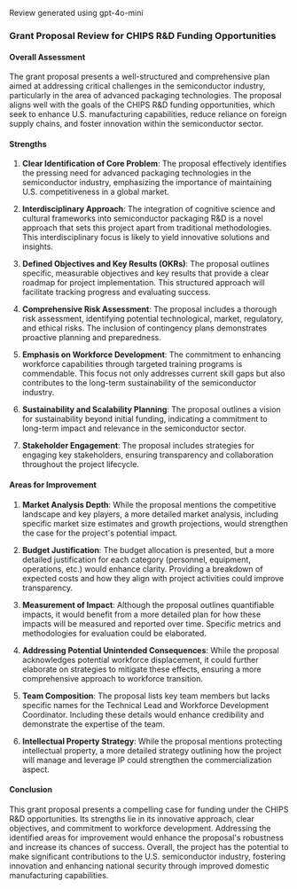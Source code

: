 Review generated using gpt-4o-mini

### Grant Proposal Review for CHIPS R&D Funding Opportunities

#### Overall Assessment
The grant proposal presents a well-structured and comprehensive plan aimed at addressing critical challenges in the semiconductor industry, particularly in the area of advanced packaging technologies. The proposal aligns well with the goals of the CHIPS R&D funding opportunities, which seek to enhance U.S. manufacturing capabilities, reduce reliance on foreign supply chains, and foster innovation within the semiconductor sector.

#### Strengths

1. **Clear Identification of Core Problem**: The proposal effectively identifies the pressing need for advanced packaging technologies in the semiconductor industry, emphasizing the importance of maintaining U.S. competitiveness in a global market.

2. **Interdisciplinary Approach**: The integration of cognitive science and cultural frameworks into semiconductor packaging R&D is a novel approach that sets this project apart from traditional methodologies. This interdisciplinary focus is likely to yield innovative solutions and insights.

3. **Defined Objectives and Key Results (OKRs)**: The proposal outlines specific, measurable objectives and key results that provide a clear roadmap for project implementation. This structured approach will facilitate tracking progress and evaluating success.

4. **Comprehensive Risk Assessment**: The proposal includes a thorough risk assessment, identifying potential technological, market, regulatory, and ethical risks. The inclusion of contingency plans demonstrates proactive planning and preparedness.

5. **Emphasis on Workforce Development**: The commitment to enhancing workforce capabilities through targeted training programs is commendable. This focus not only addresses current skill gaps but also contributes to the long-term sustainability of the semiconductor industry.

6. **Sustainability and Scalability Planning**: The proposal outlines a vision for sustainability beyond initial funding, indicating a commitment to long-term impact and relevance in the semiconductor sector.

7. **Stakeholder Engagement**: The proposal includes strategies for engaging key stakeholders, ensuring transparency and collaboration throughout the project lifecycle.

#### Areas for Improvement

1. **Market Analysis Depth**: While the proposal mentions the competitive landscape and key players, a more detailed market analysis, including specific market size estimates and growth projections, would strengthen the case for the project's potential impact.

2. **Budget Justification**: The budget allocation is presented, but a more detailed justification for each category (personnel, equipment, operations, etc.) would enhance clarity. Providing a breakdown of expected costs and how they align with project activities could improve transparency.

3. **Measurement of Impact**: Although the proposal outlines quantifiable impacts, it would benefit from a more detailed plan for how these impacts will be measured and reported over time. Specific metrics and methodologies for evaluation could be elaborated.

4. **Addressing Potential Unintended Consequences**: While the proposal acknowledges potential workforce displacement, it could further elaborate on strategies to mitigate these effects, ensuring a more comprehensive approach to workforce transition.

5. **Team Composition**: The proposal lists key team members but lacks specific names for the Technical Lead and Workforce Development Coordinator. Including these details would enhance credibility and demonstrate the expertise of the team.

6. **Intellectual Property Strategy**: While the proposal mentions protecting intellectual property, a more detailed strategy outlining how the project will manage and leverage IP could strengthen the commercialization aspect.

#### Conclusion
This grant proposal presents a compelling case for funding under the CHIPS R&D opportunities. Its strengths lie in its innovative approach, clear objectives, and commitment to workforce development. Addressing the identified areas for improvement would enhance the proposal's robustness and increase its chances of success. Overall, the project has the potential to make significant contributions to the U.S. semiconductor industry, fostering innovation and enhancing national security through improved domestic manufacturing capabilities.